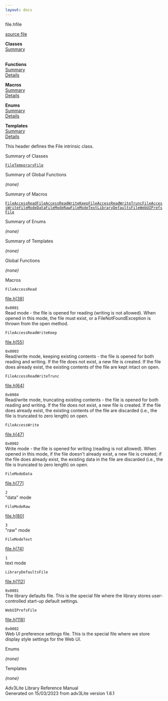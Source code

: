 ```yaml
---
layout: docs
---
```

<span class="title">file.h</span><span class="type">file</span>

[source file](../source/file.h.html)

**Classes**  
[Summary](#_ClassSummary_)  
 

**Functions**  
[Summary](#_FunctionSummary_)  
[Details](#_Functions_)

**Macros**  
[Summary](#_MacroSummary_)  
[Details](#_Macros_)

**Enums**  
[Summary](#_EnumSummary_)  
[Details](#_Enums_)

**Templates**  
[Summary](#_TemplateSummary_)  
[Details](#_Templates_)



This header defines the File intrinsic class.



<span id="_ClassSummary_"></span>



<span class="hdln">Summary of Classes</span>  



[`File`](../object/File.html)[`TemporaryFile`](../object/TemporaryFile.html)
<span id="FunctionSummary_"></span>



<span class="hdln">Summary of Global Functions</span>  



*(none)* <span id="_MacroSummary_"></span>



<span class="hdln">Summary of Macros</span>  



[`FileAccessRead`](#FileAccessRead)[`FileAccessReadWriteKeep`](#FileAccessReadWriteKeep)[`FileAccessReadWriteTrunc`](#FileAccessReadWriteTrunc)[`FileAccessWrite`](#FileAccessWrite)[`FileModeData`](#FileModeData)[`FileModeRaw`](#FileModeRaw)[`FileModeText`](#FileModeText)[`LibraryDefaultsFile`](#LibraryDefaultsFile)[`WebUIPrefsFile`](#WebUIPrefsFile)

<span id="_EnumSummary_"></span>



<span class="hdln">Summary of Enums</span>  



*(none)* <span id="_TemplateSummary_"></span>



<span class="hdln">Summary of Templates</span>  



*(none)* <span id="_Functions_"></span>



<span class="hdln">Global Functions</span>  



*(none)* <span id="_Macros_"></span>



<span class="hdln">Macros</span>  



<span id="FileAccessRead"></span>

`FileAccessRead`

[file.h](../file/file.h.html)\[[38](../source/file.h.html#38)\]



`0x0001`  
Read mode - the file is opened for reading (writing is not allowed).
When opened in this mode, the file must exist, or a
FileNotFoundException is thrown from the open method.



<span id="FileAccessReadWriteKeep"></span>

`FileAccessReadWriteKeep`

[file.h](../file/file.h.html)\[[55](../source/file.h.html#55)\]



`0x0003`  
Read/write mode, keeping existing contents - the file is opened for both
reading and writing. If the file does not exist, a new file is created.
If the file does already exist, the existing contents of the file are
kept intact on open.



<span id="FileAccessReadWriteTrunc"></span>

`FileAccessReadWriteTrunc`

[file.h](../file/file.h.html)\[[64](../source/file.h.html#64)\]



`0x0004`  
Read/write mode, truncating existing contents - the file is opened for
both reading and writing. If the file does not exist, a new file is
created. If the file does already exist, the existing contents of the
file are discarded (i.e., the file is truncated to zero length) on open.



<span id="FileAccessWrite"></span>

`FileAccessWrite`

[file.h](../file/file.h.html)\[[47](../source/file.h.html#47)\]



`0x0002`  
Write mode - the file is opened for writing (reading is not allowed).
When opened in this mode, if the file doesn't already exist, a new file
is created; if the file does already exist, the existing data in the
file are discarded (i.e., the file is truncated to zero length) on open.



<span id="FileModeData"></span>

`FileModeData`

[file.h](../file/file.h.html)\[[77](../source/file.h.html#77)\]



`2`  
"data" mode



<span id="FileModeRaw"></span>

`FileModeRaw`

[file.h](../file/file.h.html)\[[80](../source/file.h.html#80)\]



`3`  
"raw" mode



<span id="FileModeText"></span>

`FileModeText`

[file.h](../file/file.h.html)\[[74](../source/file.h.html#74)\]



`1`  
text mode



<span id="LibraryDefaultsFile"></span>

`LibraryDefaultsFile`

[file.h](../file/file.h.html)\[[112](../source/file.h.html#112)\]



`0x0001`  
The library defaults file. This is the special file where the library
stores user-controlled start-up default settings.



<span id="WebUIPrefsFile"></span>

`WebUIPrefsFile`

[file.h](../file/file.h.html)\[[118](../source/file.h.html#118)\]



`0x0002`  
Web UI preference settings file. This is the special file where we store
display style settings for the Web UI.



<span id="_Enums_"></span>



<span class="hdln">Enums</span>  



*(none)* <span id="_Templates_"></span>



<span class="hdln">Templates</span>  



*(none)*



Adv3Lite Library Reference Manual  
Generated on 15/03/2023 from adv3Lite version 1.6.1


